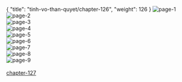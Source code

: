 { "title": "tinh-vo-than-quyet/chapter-126", "weight": 126 }
<img src="tinh-vo-than-quyet_0126_01-8e8ed7976b18c8528d5ebfcad387d44d.webp" alt="page-1" origin="http://1.bp.blogspot.com/-dk-zJxOdL8w/WqO2dfjJaMI/AAAAAAAAKpA/9zk9zV0W_hEj9h4k5Dm43x8mX8lje3nrwCLcBGAs/s1600/1.jpg?imgmax=0"><br/>
<img src="tinh-vo-than-quyet_0126_02-49f1c55834301793296008e578c8e1bf.webp" alt="page-2" origin="http://1.bp.blogspot.com/-rCgruBUzcVk/WqO2dSQMQgI/AAAAAAAAKo8/vd_59vmDa4wB7WrUOVeRxhduqmZBuinZwCLcBGAs/s1600/2.jpg?imgmax=0"><br/>
<img src="tinh-vo-than-quyet_0126_03-4a861dedaa8206e3437af348f566a1a5.webp" alt="page-3" origin="http://1.bp.blogspot.com/-B-GnTy8YB-g/WqO2dYsGb1I/AAAAAAAAKo4/hVM47GWEu5wHaMqSM4OAcKKE4WQQnw8ZQCLcBGAs/s1600/3.jpg?imgmax=0"><br/>
<img src="tinh-vo-than-quyet_0126_04-6a9735bf46d85c9696556ea1f7035d40.webp" alt="page-4" origin="http://1.bp.blogspot.com/-aYXgEeRVJAs/WqO2esu__bI/AAAAAAAAKpE/RLslPdOQrbkOVOKY9IdIgFzjmMWZGleqQCLcBGAs/s1600/4.jpg?imgmax=0"><br/>
<img src="tinh-vo-than-quyet_0126_05-6e6501fd1b833e6a26e8fe9d8da57289.webp" alt="page-5" origin="http://1.bp.blogspot.com/-sgiG-6zqp3c/WqO2e924-4I/AAAAAAAAKpI/9_84FpPe9yomGd-2PyDBGvaAQekbhhp_wCLcBGAs/s1600/5.jpg?imgmax=0"><br/>
<img src="tinh-vo-than-quyet_0126_06-39ec44dd321b973099022ec1f0276956.webp" alt="page-6" origin="http://1.bp.blogspot.com/-f3f4XGxuqHU/WqO2e5Dm3nI/AAAAAAAAKpM/oIJVp1UEt6kF8-u75QUml8e3m3UM3hBtgCLcBGAs/s1600/6.jpg?imgmax=0"><br/>
<img src="tinh-vo-than-quyet_0126_07-55580bc9bbb46e2e9be81261e6ceb395.webp" alt="page-7" origin="http://1.bp.blogspot.com/-qbgxEz0O46U/WqO2fdgnCfI/AAAAAAAAKpQ/nelu433PkU0bUfJdEGFlOkmDRizCmoltACLcBGAs/s1600/7.jpg?imgmax=0"><br/>
<img src="tinh-vo-than-quyet_0126_08-5c414f576d05ff5def8d245d1301f85c.webp" alt="page-8" origin="http://1.bp.blogspot.com/-70wbRFZRwjU/WqO2fvLvqII/AAAAAAAAKpU/GI2vev1gF38QuslvgDJDLorlbJv933tmQCLcBGAs/s1600/8.jpg?imgmax=0"><br/>
<img src="tinh-vo-than-quyet_0126_09-850x1195-77f01478ba04d8e150e6773df40887eb.webp" alt="page-9" origin="http://1.bp.blogspot.com/-Sg_h83Fo8ys/WqO2f2lFRWI/AAAAAAAAKpY/lVt2aztB4CYL_W0dNTUQoNj8SxlaELdYwCLcBGAs/s1600/9.jpg?imgmax=0"><br/>
<br/><a class="nextchap" href="/tinh-vo-than-quyet/chapter-127">chapter-127</a>
